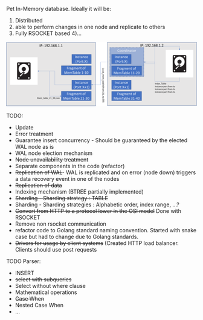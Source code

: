 Pet In-Memory database. Ideally it will be:
1) Distributed
2) able to perform changes in one node and replicate to others
3) Fully RSOCKET based
4)...

![alt text](Nimpha_Model.png)


TODO:
 - Update
 - Error treatment
 - Guarantee insert concurrency - Should be guaranteed by the elected WAL node as is
 - WAL node election mechanism
 - ~~Node unavailability treatment~~
 - Separate components in the code (refactor)
 - ~~Replication of WAL~~- WAL is replicated and on error (node down) triggers a data recovery event in one of the nodes
 - ~~Replication of data~~
 - Indexing mechanism (BTREE partially implemented)
 - ~~Sharding - Sharding strategy : TABLE~~
 - Sharding - Sharding strategies : Alphabetic order, index range, ...? 
 - ~~Convert from HTTP to a protocol lower in the OSI model~~ Done with RSOCKET
 - Remove non rsocket communication
 - refactor code to Golang standard naming convention. Started with snake case but had to change due to Golang standards.
 - ~~Drivers for usage by client systems~~ (Created HTTP load balancer. Clients should use post requests

TODO Parser:
 - INSERT
 - ~~select with subqueries~~
 - Select without where clause
 - Mathematical operations
 - ~~Case When~~
 - Nested Case When
 - ...
 
